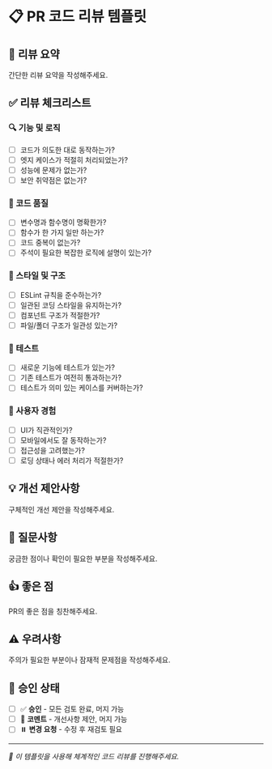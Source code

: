 # 📋 PR 코드 리뷰 템플릿

## 🎯 리뷰 요약
간단한 리뷰 요약을 작성해주세요.

## ✅ 리뷰 체크리스트

### 🔍 기능 및 로직
- [ ] 코드가 의도한 대로 동작하는가?
- [ ] 엣지 케이스가 적절히 처리되었는가?
- [ ] 성능에 문제가 없는가?
- [ ] 보안 취약점은 없는가?

### 📝 코드 품질
- [ ] 변수명과 함수명이 명확한가?
- [ ] 함수가 한 가지 일만 하는가?
- [ ] 코드 중복이 없는가?
- [ ] 주석이 필요한 복잡한 로직에 설명이 있는가?

### 🎨 스타일 및 구조
- [ ] ESLint 규칙을 준수하는가?
- [ ] 일관된 코딩 스타일을 유지하는가?
- [ ] 컴포넌트 구조가 적절한가?
- [ ] 파일/폴더 구조가 일관성 있는가?

### 🧪 테스트
- [ ] 새로운 기능에 테스트가 있는가?
- [ ] 기존 테스트가 여전히 통과하는가?
- [ ] 테스트가 의미 있는 케이스를 커버하는가?

### 📱 사용자 경험
- [ ] UI가 직관적인가?
- [ ] 모바일에서도 잘 동작하는가?
- [ ] 접근성을 고려했는가?
- [ ] 로딩 상태나 에러 처리가 적절한가?

## 💡 개선 제안사항
구체적인 개선 제안을 작성해주세요.

## 🤔 질문사항
궁금한 점이나 확인이 필요한 부분을 작성해주세요.

## 👍 좋은 점
PR의 좋은 점을 칭찬해주세요.

## ⚠️ 우려사항
주의가 필요한 부분이나 잠재적 문제점을 작성해주세요.

## 🎯 승인 상태
- [ ] ✅ **승인** - 모든 검토 완료, 머지 가능
- [ ] 💬 **코멘트** - 개선사항 제안, 머지 가능  
- [ ] ⏸️ **변경 요청** - 수정 후 재검토 필요

---
*📝 이 템플릿을 사용해 체계적인 코드 리뷰를 진행해주세요.*